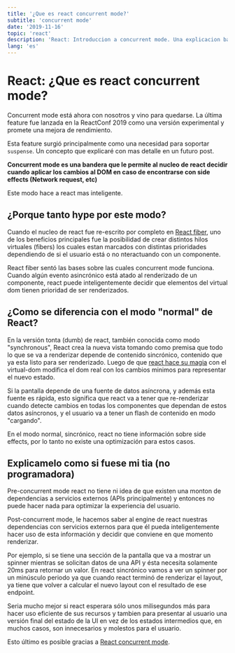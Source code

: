 ```yaml
---
title: '¿Que es react concurrent mode?'
subtitle: 'concurrent mode'
date: '2019-11-16'
topic: 'react'
description: 'React: Introduccion a concurrent mode. Una explicacion basica de su functionamiento'
lang: 'es'
---
```


# React: ¿Que es react concurrent mode?

Concurrent mode está ahora con nosotros y vino para quedarse. La última feature fue lanzada en la ReactConf 2019 como una versión experimental y promete una mejora de rendimiento.

Esta feature surgió principalmente como una necesidad para soportar `suspense`. Un concepto que explicaré con mas detalle en un futuro post.

**Concurrent mode es una bandera que le permite al nucleo de react decidir cuando aplicar los cambios al DOM en caso de encontrarse con side effects (Network request, etc)**

Este modo hace a react mas inteligente.

## ¿Porque tanto hype por este modo?

Cuando el nucleo de react fue re-escrito por completo en [React fiber](https://github.com/acdlite/react-fiber-architecture), uno de los beneficios principales fue la posibilidad de crear distintos hilos virtuales (fibers) los cuales estan marcados con distintas prioridades dependiendo de si el usuario está o no nteractuando con un componente.

React fiber sentó las bases sobre las cuales concurrent mode funciona. Cuando algún evento asincrónico está atado al renderizado de un componente, react puede inteligentemente decidir que elementos del virtual dom tienen prioridad de ser renderizados.

## ¿Como se diferencia con el modo "normal" de React?

En la versión tonta (dumb) de react, también conocida como modo "synchronous", React crea la nueva vista tomando como premisa que todo lo que se va a renderizar depende de contenido sincrónico, contenido que ya esta listo para ser renderizado. Luego de que [react hace su magia](https://reactjs.org/docs/reconciliation.html) con el virtual-dom modifica el dom real con los cambios minimos para representar el nuevo estado.

Si la pantalla depende de una fuente de datos asíncrona, y además esta fuente es rápida, esto significa que react va a tener que re-renderizar cuando detecte cambios en todas los componentes que dependan de estos datos asíncronos, y el usuario va a tener un flash de contenido en modo "cargando".

En el modo normal, sincrónico, react no tiene información sobre side effects, por lo tanto no existe una optimización para estos casos.

## Explicamelo como si fuese mi tia (no programadora)

Pre-concurrent mode react no tiene ni idea de que existen una monton de dependencias a servicios externos (APIs principalmente) y entonces no puede hacer nada para optimizar la experiencia del usuario.

Post-concurrent mode, le hacemos saber al engine de react nuestras dependencias con servicios externos para que él pueda inteligentemente hacer uso de esta información y decidir que conviene en que momento renderizar.

Por ejemplo, si se tiene una sección de la pantalla que va a mostrar un spinner mientras se solicitan datos de una API y ésta necesita solamente 20ms para retornar un valor. En react sincrónico vamos a ver un spinner por un minúsculo periodo ya que cuando react terminó de renderizar el layout, ya tiene que volver a calcular el nuevo layout con el resultado de ese endpoint.

Seria mucho mejor si react esperara sólo unos milisegundos más para hacer uso eficiente de sus recursos y tambien para presentar al usuario una versión final del estado de la UI en vez de los estados intermedios que, en muchos casos, son innecesarios y molestos para el usuario.

Esto último es posible gracias a [React concurrent mode](https://reactjs.org/docs/concurrent-mode-intro.html).
